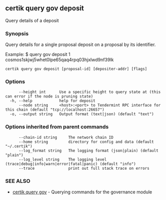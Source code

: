 ## certik query gov deposit

Query details of a deposit

### Synopsis

Query details for a single proposal deposit on a proposal by its identifier.

Example:
$ <appd> query gov deposit 1 cosmos1skjwj5whet0lpe65qaq4rpq03hjxlwd9nf39lk

```
certik query gov deposit [proposal-id] [depositer-addr] [flags]
```

### Options

```
      --height int      Use a specific height to query state at (this can error if the node is pruning state)
  -h, --help            help for deposit
      --node string     <host>:<port> to Tendermint RPC interface for this chain (default "tcp://localhost:26657")
  -o, --output string   Output format (text|json) (default "text")
```

### Options inherited from parent commands

```
      --chain-id string     The network chain ID
      --home string         directory for config and data (default "~/.certik")
      --log_format string   The logging format (json|plain) (default "plain")
      --log_level string    The logging level (trace|debug|info|warn|error|fatal|panic) (default "info")
      --trace               print out full stack trace on errors
```

### SEE ALSO

* [certik query gov](certik_query_gov.md)	 - Querying commands for the governance module


